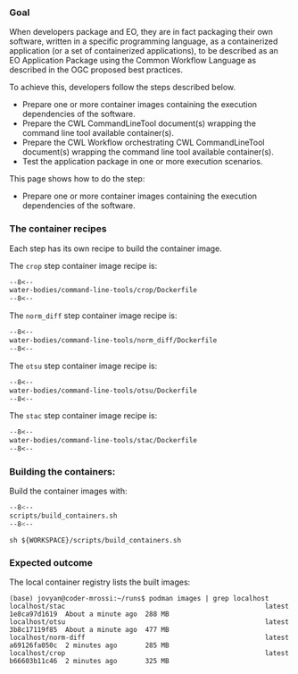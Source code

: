### Goal

When developers package and EO, they are in fact packaging their own software, written in a specific programming language, as a containerized application (or a set of containerized applications), to be described as an EO Application Package using the Common Workflow Language as described in the OGC proposed best practices.

To achieve this, developers follow the steps described below.

* Prepare one or more container images containing the execution dependencies of the software.
* Prepare the CWL CommandLineTool document(s) wrapping the command line tool available container(s).
* Prepare the CWL Workflow orchestrating CWL CommandLineTool document(s) wrapping the command line tool available container(s).
* Test the application package in one or more execution scenarios.

This page shows how to do the step:

* Prepare one or more container images containing the execution dependencies of the software.

### The container recipes

Each step has its own recipe to build the container image.

The `crop` step container image recipe is:

```dockerfile linenums="1" title="crop/Dockerfile"
--8<--
water-bodies/command-line-tools/crop/Dockerfile
--8<--
```

The `norm_diff` step container image recipe is:

```dockerfile linenums="1" title="norm_diff/Dockerfile"
--8<--
water-bodies/command-line-tools/norm_diff/Dockerfile
--8<--
```

The `otsu` step container image recipe is:

```dockerfile linenums="1" title="otsu/Dockerfile"
--8<--
water-bodies/command-line-tools/otsu/Dockerfile
--8<--
```

The `stac` step container image recipe is:

```dockerfile linenums="1" title="stac/Dockerfile"
--8<--
water-bodies/command-line-tools/stac/Dockerfile
--8<--
```

### Building the containers:

Build the container images with:

```bash linenums="1" title="terminal"
--8<--
scripts/build_containers.sh
--8<--
```

```
sh ${WORKSPACE}/scripts/build_containers.sh
```

### Expected outcome

The local container registry lists the built images:

```
(base) jovyan@coder-mrossi:~/runs$ podman images | grep localhost
localhost/stac                                                  latest      1e8ca97d1619  About a minute ago  288 MB
localhost/otsu                                                  latest      3b8c17119f85  About a minute ago  477 MB
localhost/norm-diff                                             latest      a69126fa050c  2 minutes ago       285 MB
localhost/crop                                                  latest      b66603b11c46  2 minutes ago       325 MB
```